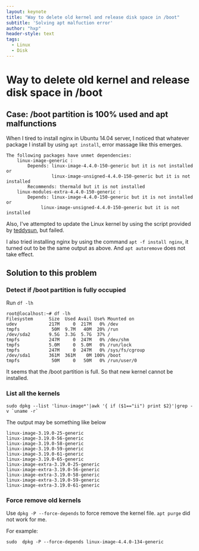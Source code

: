 ```yaml
---
layout: keynote
title: "Way to delete old kernel and release disk space in /boot"
subtitle: 'Solving apt malfuction error'
author: "hxp"
header-style: text
tags:
  - Linux
  - Disk
---
```


# Way to delete old kernel and release disk space in /boot #

## Case: /boot partition is 100% used and apt malfunctions ##

When I tired to install nginx in Ubuntu 14.04 server, I noticed that whatever package I install by using `apt install`, error massage like this emerges.

``` shell
The following packages have unmet dependencies: 
	linux-image-generic : 
		Depends: linux-image-4.4.0-150-generic but it is not installed or
		         linux-image-unsigned-4.4.0-150-generic but it is not installed             
		Recommends: thermald but it is not installed
	linux-modules-extra-4.4.0-150-generic : 
		Depends: linux-image-4.4.0-150-generic but it is not installed or
			 linux-image-unsigned-4.4.0-150-generic but it is not installed
```

Also, I've attempted to update the Linux kernel by using the script provided by [teddysun](https://teddysun.com/489.html), but failed.

I also tried installing nginx by using the command `apt -f install nginx`, it turned out to be the same output as above. And `apt autoremove` does not take effect.

## Solution to this problem ##

### Detect if /boot partition is fully occupied ###

Run `df -lh`

``` shell
root@localhost:~# df -lh
Filesystem      Size  Used Avail Use% Mounted on
udev            217M     0  217M   0% /dev
tmpfs            50M  9.7M   40M  20% /run
/dev/sda2       9.5G  3.3G  5.7G  37% /
tmpfs           247M     0  247M   0% /dev/shm
tmpfs           5.0M     0  5.0M   0% /run/lock
tmpfs           247M     0  247M   0% /sys/fs/cgroup
/dev/sda1       361M  361M    0M 100% /boot
tmpfs            50M     0   50M   0% /run/user/0
```

It seems that the /boot partition is full. So that new kernel cannot be installed.

### List all the kernels ###

``` shell
sudo dpkg --list 'linux-image*'|awk '{ if ($1=="ii") print $2}'|grep -v `uname -r`
```

The output may be something like below

``` shell
linux-image-3.19.0-25-generic
linux-image-3.19.0-56-generic
linux-image-3.19.0-58-generic
linux-image-3.19.0-59-generic
linux-image-3.19.0-61-generic
linux-image-3.19.0-65-generic
linux-image-extra-3.19.0-25-generic
linux-image-extra-3.19.0-56-generic
linux-image-extra-3.19.0-58-generic
linux-image-extra-3.19.0-59-generic
linux-image-extra-3.19.0-61-generic
```

### Force remove old kernels ###

Use `dpkg -P --force-depends` to force remove the kernel file. `apt purge` did not work for me.

For example:

``` shell
sudo  dpkg -P --force-depends linux-image-4.4.0-134-generic
```



